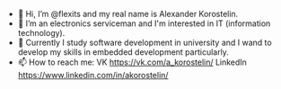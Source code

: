 - 👋 Hi, I’m @flexits and my real name is Alexander Korostelin.
- 👀 I’m an electronics serviceman and I'm interested in IT (information technology).
- 🌱 Currently I study software development in university and I wand to develop my skills in embedded development particularly.
- 📫 How to reach me: VK https://vk.com/a_korostelin/ LinkedIn https://www.linkedin.com/in/akorostelin/

<!---
flexits/flexits is a ✨ special ✨ repository because its `README.md` (this file) appears on your GitHub profile.
You can click the Preview link to take a look at your changes.
--->
